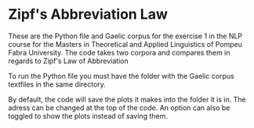# Zipf's Abbreviation Law
These are the Python file and Gaelic corpus for the exercise 1 in the NLP course for the Masters in Theoretical and Applied Linguistics of Pompeu Fabra University. The code takes two corpora and compares them in regards to Zipf's Law of Abbreviation

To run the Python file you must have the folder with the Gaelic corpus textfiles in the same directory. 

By default, the code will save the plots it makes into the folder it is in. 
The adress can be changed at the top of the code.
An option can also be toggled to show the plots instead of saving them.
